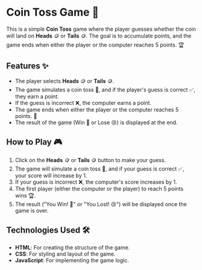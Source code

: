 # Coin Toss Game 🎲

This is a simple **Coin Toss** game where the player guesses whether the coin will land on **Heads** 🪙 or **Tails** 🪙. The goal is to accumulate points, and the game ends when either the player or the computer reaches 5 points. 🏆

## Features ✨

- The player selects **Heads** 🪙 or **Tails** 🪙.
- The game simulates a coin toss 🔄, and if the player's guess is correct ✅, they earn a point.
- If the guess is incorrect ❌, the computer earns a point.
- The game ends when either the player or the computer reaches 5 points. 🎯
- The result of the game (Win 🎉 or Lose 😢) is displayed at the end.

## How to Play 🎮

1. Click on the **Heads** 🪙 or **Tails** 🪙 button to make your guess.
2. The game will simulate a coin toss 🔄, and if your guess is correct ✅, your score will increase by 1.
3. If your guess is incorrect ❌, the computer's score increases by 1.
4. The first player (either the computer or the player) to reach 5 points wins 🏆.
5. The result ("You Win! 🎉" or "You Lost! 😢") will be displayed once the game is over.

## Technologies Used 🛠️

- **HTML**: For creating the structure of the game.
- **CSS**: For styling and layout of the game.
- **JavaScript**: For implementing the game logic.

